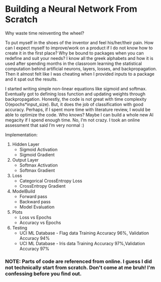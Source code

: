 # Building a Neural Network From Scratch

Why waste time reinventing the wheel?

To put myself in the shoes of the inventor and feel his/her/their pain. How can I expect myself to improve/work on a product if I do not know how to create it in the first place? Why be bound to packages when you can redefine and suit your needs? I know all the greek alphabets and how it is used after spending months in the classroom learning the statistical computation behind artificial neurons, layers, losses, and backpropagation. Then it almost felt like I was cheating when I provided inputs to a package and it spat out the results. 

I started writing simple non-linear equations like sigmoid and softmax. Eventually got to defining loss function and updating weights through backpropagation. Honestly, the code is not great with time complexity O(epochs*input_size). But, it does the job of classification with good accuracy. Perhaps, if I spent more time with literature review, I would be able to optimize the code. Who knows? Maybe I can build a whole new AI megacity if I spend enough time. No, I’m not crazy. I took an online assessment that said I’m very normal :)

Implementation:
1. Hidden Layer
    - Sigmoid Activation
    - Sigmoid Gradient
2. Output Layer
    - Softmax Activation
    - Softmax Gradient
3. Loss
    - Categorical CrossEntropy Loss
    - CrossEntropy Gradient
4. ModelBuild
    - Forward pass
    - Backward pass
    - Model Evaluation
5. Plots
    - Loss vs Epochs
    - Accuracy vs Epochs
6. Testing
    - UCI ML Database - Flag data Training Accuracy 96%, Validation Accuracy 94%
    - UCI ML Database - Iris data Training Accuracy 97%,Validation Accuracy 97%

### NOTE: Parts of code are referenced from online. I guess I did not technically start from scratch. Don't come at me bruh! I'm confessing before you find out.
